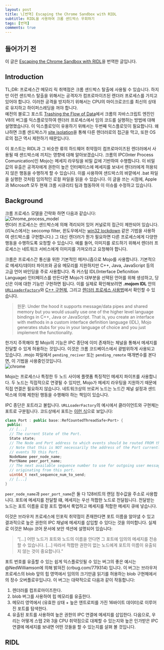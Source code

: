 ```yaml
---
layout: post
title: \[번역] Escaping the Chrome Sandbox with RIDL
subtitle: RIDL을 사용하여 크롬 샌드박스 우회하기
tags: [번역]
comments: true
---
```


## 들어가기 전

이 글은 [Escaping the Chrome Sandbox with RIDL](https://https://googleprojectzero.blogspot.com/2020/02/escaping-chrome-sandbox-with-ridl.html)을 번역한 글입니다.

## Introduction
TL;DR: 프로세스간 메모리 릭 취액점은 크롬 샌드박스 탈출에 사용될 수 있습니다. 하지만 이런 샌드박스 탈출을 위해서는 공격자가 컴프로마이즈된 렌더러 프로세스를 가지고 있어야 합니다. 이러한 공격을 방지하기 위해서는 CPU의 마이크로코드를 최신의 상태로 유지하고 하이퍼스레딩을 꺼야 합니다.  
예전의 블로그 포스트 [Trashing the Flow of Data](https://googleprojectzero.blogspot.com/2019/05/trashing-flow-of-data.html)에서 크롬의 자바스크립트 엔진인 V8의 버그를 익스플로잇하여 렌더러 프로세스에서 임의 코드를 실행하는 방법에 대해 설명했습니다. 이 익스플로잇이 유용하기 위해서는 두번째 익스플로잇이 필요합니다. 왜냐하면 크롬 샌드박스가 [site isolation](https://www.chromium.org/Home/chromium-security/site-isolation)을 통해 다른 렌더러로의 접근을 막고, 또한 OS로의 접근 역시 제한하기 때문입니다.  
  
  
이 포스트는 RIDL과 그 비슷한 류의 하드웨어 취약점이 컴프로마이즈된 렌더러에서 사용될 때 샌드박스에 끼치는 영향에 대해 알아보겠습니다. 크롬의 IPC(Inter Process Comunication)인 Mojo는 메세지 라우팅을 비밀 값에 기반하여 수행합니다. 이 비밀 값의 유출은 공격자에게 권한이 높은 인터페이스에 메세지를 보내서 렌더러에게 허용되지 않은 행동을 수행하게 할 수 있습니다. 이를 사용하여 샌드박스의 바깥에서 .bat 파일을 실행한 것처럼 임의적인 로컬 파일을 읽을 수 있습니다. 이 글을 쓰는 시점에, Apple과 Microsoft 모두 현재 크롬 시큐리티 팀과 협동하여 이 이슈를 수정하고 있습니다.  
## Background
크롬 프로세스 모델을 간략화 하면 다음과 같습니다:  
![Chrome_process_model](https://lh3.googleusercontent.com/-yYhUafj7Km0tsJ6wpPoQgdiGYALjmKXcwyt3WN_7SMIuidrotWghXewF2PuU0tBoDKixaz_W_kilwGiwSaeE6YGcOr7wFNEqqPT_H0IiZ4IeH2zTgnEISFy40k3252n9AUSKUS4)  
렌더러 프로세스는 샌드박스에 의해 격리되어 있어 커널로의 접근이 제한되어 있습니다. (리눅스에서는 seccomp filter, 윈도우에서는 [win32 lockdown](https://googleprojectzero.blogspot.com/2016/11/breaking-chain.html) 같은 기법을 사용하여 샌드박스를 구현합니다.) 그 대신 렌더러가 뭔가 필요하면 다른 프로세스에게 다양한 행동을 수행하도록 요청할 수 있습니다. 예를 들어, 이미지를 로드하기 위해서 렌더러 프로세스는 네트워크 서비스에게 이미지를 가져오라고 요청해야 합니다.  
  
  
크롬은 프로세스간 통신을 위한 기본적인 메커니즘으로 Mojo를 사용합니다. 기본적으로 메세지/데이터 파이프와 공유 메모리를 지원하지만 C++, Java, JavaScript 등의 고급 언어 바인딩을 주로 사용합니다. 즉 커스텀 IDL(Interface Deficnition Language) 인터페이스를 만든다면 Mojo가 대부분을 선택된 언어를 위해 생성하고, 당신은 이에 대한 기능만 구현하면 됩니다.
이를 실제로 확인해보려면 **.mojom IDL** 안의 [``URLLoaderFactory``](https://cs.chromium.org/chromium/src/services/network/public/mojom/url_loader_factory.mojom?l=32&rcl=85c4d882d30b93f615011b036176cd0ce5b791df)와 [C++ 구현체](https://cs.chromium.org/chromium/src/services/network/url_loader_factory.h?l=43&rcl=5fa80058135430d5253d4f2912a3bb11c6ecbfa9), 그리고 [렌더러 프로세스 사용법](https://cs.chromium.org/chromium/src/services/network/cors/cors_url_loader.cc?l=513&rcl=5fa80058135430d5253d4f2912a3bb11c6ecbfa9)에서 확인할 수 있습니다.

> 원문: Under the hood it supports message/data pipes and shared memory but you would usually use one of the higher level language bindings in C++, Java or JavaScript. That is, you create an interface with methods in a custom interface definition language (IDL), Mojo generates stubs for you in your language of choice and you just implement the functionality.

한가지 주목해야 할 Mojo의 기능은 IPC 종단에 이미 존재하는 체널을 통해서 메세지를 전달할 수 있게 허용하는 것입니다. 이것은 크롬 코드베이스에서 광범위하게 사용되고 있습니다. .mojo 파일에서 ``pending_reciver`` 또는 ``pending_remote`` 매개변수를 본다면, 이 기법을 사용중인것입니다.  
![chrome](https://lh5.googleusercontent.com/31XSD4o22C2IhMCxB1hz_JZ5xoIMb7EskVpAPPoKzRYXDEU2vEoe3MT2t0FfrCrvpUlFpI3LJJdpd2nbRlJLfEtVn7RhH1AB0WG3Zwydtc6Hyafo1MoX4c1kvQub9Rze8rWtvn5M)  
  
Mojo는 프로세스나 특정한 두 노드 사이에 플랫폼 특징적인 메세지 파이프를 사용합니다. 두 노드는 직접적으로 연곃될 수 있지만, Mojo가 메세지 라우팅을 지원하기 때문에 직접 연결은 필요하지 않습니다. 네트워크상의 브로커 노드는 노드간 체널 설정과 샌드박스에 의해 제한된 행동을 수행해야 하는 책임이 있습니다.
  

IPC 종단은 포트라고 불립니다. ``URLLoaderFactory``의 예시에서 클라이언트와 구현체는 포트로 구분됩니다. 코드상에서 포트는 [이런 식](https://cs.chromium.org/chromium/src/mojo/core/ports/port.h?l=64&rcl=20c48eee7403759d676e5d3a125657aaba1a03ca)으로 보입니다:
```C++
class Port : public base::RefCountedThreadSafe<Port> {
 public:
  // [...]
  // The current State of the Port.
  State state;
  // The Node and Port address to which events should be routed FROM this Port.
  // Note that this is NOT necessarily the address of the Port currently sending
  // events TO this Port.
  NodeName peer_node_name;
  PortName peer_port_name;
  // The next available sequence number to use for outgoing user message events
  // originating from this port.
  uint64_t next_sequence_num_to_send;
  // [...]
}
```
``peer_node_name``과 ``peer_port_name``은 둘 다 128비트의 랜덤 정수값을 주소로 사용합니다. 포트에 메세지를 전달할 떄, 메세지는 우선 적합한 노드로 전달됩니다. 전달받는 노드는 포트 이름을 로컬 포트 맵에서 룩업하고 메세지를 적합한 메세지 큐에 넣습니다.
  
이것은 브라우저 프로세스에 인포릭 취약점이 존재한다면 포트 이름을 알아낼 수 있고 결과적으로 높은 권한의 IPC 채널에 메세지를 삽입할 수 있다는 것을 의미합니다. 실제로 이것은 Mojo 코어 문서에 보안 섹션에 설명되어 있습니다:
> “[...] 어떤 노드가 포트와 노드의 이름을 안다면 그 포트에 임의의 메세지를 전송할 수 있습니다. [...] 따라서 적합한 권한이 없는 노드에게 포트의 이름이 유출되지 않는 것이 중요합니다.”  

포트 번호를 유출할 수 있는 쉽게 익스플로잇될 수 있는 버그의 좋은 예시는 @NedWilliamson에 의해 밝혀진 (crbug.com/779314) 입니다. 이 버그는 브라우저 프로세스의 blob 앞의 힙 영역에서 임의의 크기만큼 읽기를 허용하는 blob 구현체에서의 정수 오버플로우입니다. 이 버그는 대략적으로 다음과 같이 작동합니다:
  1. 렌더러를 컴프로마이즈한다.
  2. blob 버그를 사용하여 힙 메모리를 유출한다.
  3. 메모리 영역에서 (유효한 상태 + 높은 엔트로피를 가진 16바이트 데이터)로 이루어진 포트를 탐색한다.
  4. 유출된 포트를 사용하여 높은 권한의 IPC 연결에 메세지를 삽입한다.
다음으로, 우리는 어떻게 스탭 2와 3을 CPU 취약점으로 대체할 수 있는지와 높은 인가받은 IPC 연결에 메세지를 보내면 어떤 것들을 할 수 있는지를 살펴 볼 것입니다.

## RIDL